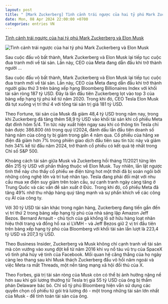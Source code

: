 ```yaml
---
layout: post
title: " [Mark Zuckerberg] Tình cảnh trái ngược của hai tỷ phú Mark Zuckerberg và Elon Musk"
date: Mon, 08 Apr 2024 22:00:00 +0700
categories: entries VN
---
```

[Tình cảnh trái ngược của hai tỷ phú Mark Zuckerberg và Elon Musk](https://vnreview.vn/thread/tinh-canh-trai-nguoc-cua-hai-ty-phu-mark-zuckerberg-va-elon-musk.562949953806976)

![Tình cảnh trái ngược của hai tỷ phú Mark Zuckerberg và Elon Musk](https://cdn.vnreview.vn/720896_70849781289794_2336170151247872?wt=f858db37b7e3810c5865cfd265d8aac8&rt=0e16a2924dd91550894381cbfd5e0bfa)

Sau cuộc đấu võ bất thành, Mark Zuckerberg và Elon Musk lại tiếp tục cuộc đua tranh mới về tài sản. Lần này, CEO của Meta đang dẫn đầu khi trở thành người ...

Sau cuộc đấu võ bất thành, Mark Zuckerberg và Elon Musk lại tiếp tục cuộc đua tranh mới về tài sản. Lần này, CEO của Meta đang dẫn đầu khi trở thành người giàu thứ 3 trên bảng xếp hạng Bloomberg Billionaires Index với khối tài sản ròng 187 tỷ USD. Đây là lần đầu tiên Zuckerberg lọt vào top 3 của bảng xếp hạng tỷ phú kể từ năm 2020. Trong khi đó, CEO Tesla Elon Musk đã tụt xuống vị trí thứ 4 với tổng tài sản trị giá 181 tỷ USD.

Theo Fortune, tài sản của Musk đã giảm 48,4 tỷ USD trong năm nay, trong khi Zuckerberg đã tăng thêm 58,9 tỷ USD vào khối tài sản khi cổ phiếu Meta đạt đỉnh hôm 5/4. Tin tức này xuất hiện ngay sau khi có thông tin Tesla chỉ bán được 386.800 ôtô trong quý I/2024, đánh dấu lần đầu tiên doanh số hàng năm của công ty bị giảm trong gần 4 năm qua. Cổ phiếu của hãng xe điện đã giảm hơn 7% trong phiên giao dịch đầu tiên sau tin tức này và giảm hơn 34% kể từ đầu năm 2024, trở thành cổ phiếu có kết quả tệ nhất trong Chỉ số S&P 500.

Khoảng cách tài sản giữa Musk và Zuckerberg hồi tháng 11/2021 từng lên đến 215 tỷ USD với phần thắng thuộc về Elon Musk. Tuy nhiên, lần lật ngược tình thế này cho thấy cổ phiếu xe điện từng hot một thời đã bị soán ngôi bởi những công nghệ lớn và trí tuệ nhân tạo. Tesla đang phải đối mặt với nhu cầu mua xe điện suy giảm trên toàn cầu, sự cạnh tranh ngày càng tăng ở Trung Quốc và các vấn đề sản xuất ở Đức. Trong khi đó, cổ phiếu Meta đã tăng 49% nhờ thu nhập hàng quý tăng mạnh và sự phấn khích về các công cụ AI của công ty.

Với 30 tỷ USD tài sản khác trong ngân hàng, Zuckerberg đang tiến gần đến vị trí thứ 2 trong bảng xếp hạng tỷ phú của nhà sáng lập Amazon Jeff Bezos. Bernard Arnault - chủ tịch của gã khổng lồ sở hữu hàng loạt nhãn hiệu thời trang và đồng hồ xa xỉ LVMH - và Jeff Bezos giữ 2 vị trí đầu tiên trên bảng xếp hạng tỷ phú của Bloomberg với khối tài sản lần lượt là 223,4 tỷ USD và 207,3 tỷ USD.

Theo Business Insider, Zuckerberg và Musk không chỉ cạnh tranh về tài sản mà còn vướng vào xung đột kể từ năm 2016 khi vụ nổ tàu vũ trụ của SpaceX vô tình phá hủy vệ tinh của Facebook. Mối quan hệ căng thẳng của họ ngày càng leo thang sau khi Musk thách Zuckerberg đấu võ hồi năm ngoái và việc Meta ra mắt Threads, một nền tảng mạng xã hội đối thủ của X.

Theo Forbes, giá trị tài sản ròng của Musk còn có thể bị ảnh hưởng nặng nề hơn sau khi gói lương thưởng từ Tesla trị giá 55 tỷ USD của ông bị thẩm phán Delaware bác bỏ. Chỉ số tỷ phú Bloomberg hiện vẫn sử dụng các quyền chọn cổ phiếu từ gói trả lương đó - một trong những tài sản lớn nhất của Musk - để tính toán tài sản của ông.

